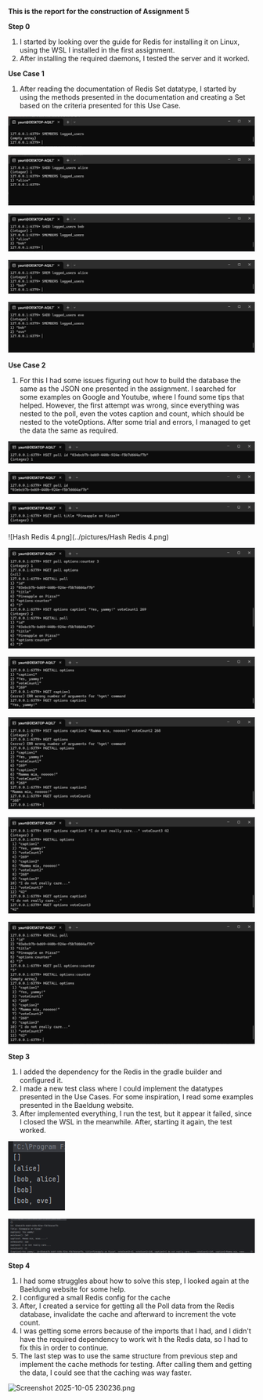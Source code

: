 **This is the report for the construction of Assignment 5**

**Step 0**
1. I started by looking over the guide for Redis for installing it on Linux, using the WSL I installed in the first assignment.
2. After installing the required daemons, I tested the server and it worked.

**Use Case 1**
1. After reading the documentation of Redis Set datatype, I started by using the methods presented in the documentation and creating a Set based on the criteria presented for this Use Case.

![1.png](../pictures//1.png)

![Screenshot 2025-09-23 205846.png](../pictures/Screenshot%202025-09-23%20205846.png)

![Screenshot 2025-09-23 205920.png](../pictures/Screenshot%202025-09-23%20205920.png)

![Screenshot 2025-09-23 210100.png](../pictures/Screenshot%202025-09-23%20210100.png)

![Screenshot 2025-09-23 210139.png](../pictures/Screenshot%202025-09-23%20210139.png)

**Use Case 2**
1. For this I had some issues figuring out how to build the database the same as the JSON one presented in the assignment. I searched for some examples on Google and Youtube, where I found some tips that helped. However, the first attempt was wrong, since everything was nested to the poll, even the votes caption and count, which should be nested to the voteOptions. After some trial and errors, I managed to get the data the same as required.

![Hash Redis 1.png](../pictures/Hash%20Redis%201.png)

![Hash Redis 2.png](../pictures/Hash%20Redis%202.png)

![Redis Hash 3.png](../pictures/Redis%20Hash%203.png)

![Hash Redis 4.png](../pictures/Hash Redis 4.png)

![Hash Redis 5.png](../pictures/Hash%20Redis%205.png)

![Hash Redis 6.png](../pictures/Hash%20Redis%206.png)

![Hash Redis 7.png](../pictures/Hash%20Redis%207.png)

![Hash Redis 8.png](../pictures/Hash%20Redis%208.png)

![Hash Redis 9.png](../pictures/Hash%20Redis%209.png)

**Step 3**
1. I added the dependency for the Redis in the gradle builder and configured it.
2. I made a new test class where I could implement the datatypes presented in the Use Cases. For some inspiration, I read some examples presented in the Baeldung website.
3. After implemented everything, I run the test, but it appear it failed, since I closed the WSL in the meanwhile. After, starting it again, the test worked.

![Redis Java Set 1.png](../pictures/Redis%20Java%20Set%201.png)

![Hash Java Redis.png](../pictures/Hash%20Java%20Redis.png)

**Step 4**
1. I had some struggles about how to solve this step, I looked again at the Baeldung website for some help.
2. I configured a small Redis config for the cache
3. After, I created a service for getting all the Poll data from the Redis database, invalidate the cache and afterward to increment the vote count.
4. I was getting some errors because of the imports that I had, and I didn't have the required dependency to work wit h the Redis data, so I had to fix this in order to continue.
5. The last step was to use the same structure from previous step and implement the cache methods for testing. After calling them and getting the data, I could see that the caching was way faster.

![Screenshot 2025-10-05 230236.png](../pictures/Screenshots%2FScreenshot%202025-10-05%20230236.png)